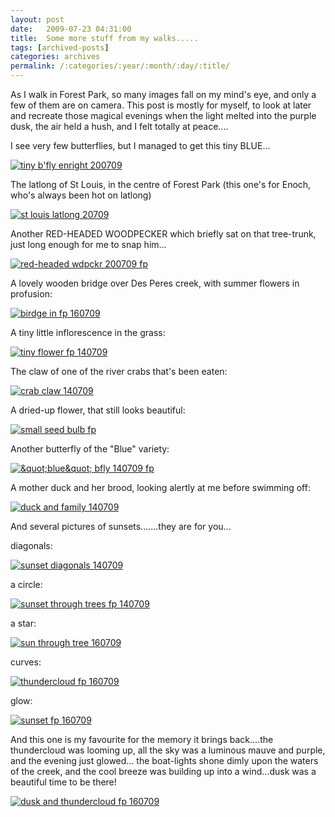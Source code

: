 ```yaml
---
layout: post
date:	2009-07-23 04:31:00
title:  Some more stuff from my walks.....
tags: [archived-posts]
categories: archives
permalink: /:categories/:year/:month/:day/:title/
---
```

As I walk in Forest Park, so many images fall on my mind's eye, and only a few of them are on camera. This post is mostly for myself, to look at later and recreate those magical evenings when the light melted into the purple dusk, the air held a hush, and I felt totally at peace....


I see very few butterflies, but I managed to get this tiny BLUE...

<a href="http://s562.photobucket.com/albums/ss67/pugaippadam/?action=view&current=IMG_3898.jpg" target="_blank"><img src="http://i562.photobucket.com/albums/ss67/pugaippadam/IMG_3898.jpg" border="0" alt="tiny b'fly enright 200709"></a>

<lj-cut text="some random images">


The latlong of St Louis, in the centre of Forest Park (this one's for Enoch, who's always been hot on latlong)

<a href="http://s562.photobucket.com/albums/ss67/pugaippadam/?action=view&current=IMG_3893.jpg" target="_blank"><img src="http://i562.photobucket.com/albums/ss67/pugaippadam/IMG_3893.jpg" border="0" alt="st louis latlong 20709"></a>


Another RED-HEADED WOODPECKER which briefly sat on that tree-trunk, just long enough for me to snap him...

<a href="http://s562.photobucket.com/albums/ss67/pugaippadam/?action=view&current=IMG_3890.jpg" target="_blank"><img src="http://i562.photobucket.com/albums/ss67/pugaippadam/IMG_3890.jpg" border="0" alt="red-headed wdpckr 200709 fp"></a>


A lovely wooden bridge over Des Peres creek, with summer flowers in profusion:

<a href="http://s562.photobucket.com/albums/ss67/pugaippadam/?action=view&current=IMG_3521.jpg" target="_blank"><img src="http://i562.photobucket.com/albums/ss67/pugaippadam/IMG_3521.jpg" border="0" alt="birdge in fp 160709"></a>

A tiny little inflorescence in the grass:

<a href="http://s562.photobucket.com/albums/ss67/pugaippadam/?action=view&current=IMG_3299.jpg" target="_blank"><img src="http://i562.photobucket.com/albums/ss67/pugaippadam/IMG_3299.jpg" border="0" alt="tiny flower fp 140709"></a>

The claw of one of the river crabs that's been eaten:

<a href="http://s562.photobucket.com/albums/ss67/pugaippadam/?action=view&current=IMG_3298.jpg" target="_blank"><img src="http://i562.photobucket.com/albums/ss67/pugaippadam/IMG_3298.jpg" border="0" alt="crab claw 140709"></a>

A dried-up flower, that still looks beautiful:

<a href="http://s562.photobucket.com/albums/ss67/pugaippadam/?action=view&current=IMG_3293.jpg" target="_blank"><img src="http://i562.photobucket.com/albums/ss67/pugaippadam/IMG_3293.jpg" border="0" alt="small seed bulb fp"></a>

Another butterfly of the "Blue" variety:


<a href="http://s562.photobucket.com/albums/ss67/pugaippadam/?action=view&current=IMG_3287.jpg" target="_blank"><img src="http://i562.photobucket.com/albums/ss67/pugaippadam/IMG_3287.jpg" border="0" alt="&amp;quot;blue&amp;quot; bfly 140709 fp"></a>

A mother duck and her brood, looking alertly at me before swimming off:

<a href="http://s562.photobucket.com/albums/ss67/pugaippadam/?action=view&current=IMG_3295.jpg" target="_blank"><img src="http://i562.photobucket.com/albums/ss67/pugaippadam/IMG_3295.jpg" border="0" alt="duck and family 140709"></a>

And several pictures of sunsets...<LJ user="asakiyume">....they are for you...

diagonals:


<a href="http://s562.photobucket.com/albums/ss67/pugaippadam/?action=view&current=IMG_3360.jpg" target="_blank"><img src="http://i562.photobucket.com/albums/ss67/pugaippadam/IMG_3360.jpg" border="0" alt="sunset diagonals 140709"></a>


a circle:



<a href="http://s562.photobucket.com/albums/ss67/pugaippadam/?action=view&current=IMG_3363.jpg" target="_blank"><img src="http://i562.photobucket.com/albums/ss67/pugaippadam/IMG_3363.jpg" border="0" alt="sunset through trees fp 140709"></a>


a star:



<a href="http://s562.photobucket.com/albums/ss67/pugaippadam/?action=view&current=IMG_3481.jpg" target="_blank"><img src="http://i562.photobucket.com/albums/ss67/pugaippadam/IMG_3481.jpg" border="0" alt="sun through tree 160709"></a>

curves:


<a href="http://s562.photobucket.com/albums/ss67/pugaippadam/?action=view&current=IMG_3486.jpg" target="_blank"><img src="http://i562.photobucket.com/albums/ss67/pugaippadam/IMG_3486.jpg" border="0" alt="thundercloud fp 160709"></a>


glow:


<a href="http://s562.photobucket.com/albums/ss67/pugaippadam/?action=view&current=IMG_3519.jpg" target="_blank"><img src="http://i562.photobucket.com/albums/ss67/pugaippadam/IMG_3519.jpg" border="0" alt="sunset fp 160709"></a>

</lj-cut>

And this one is my favourite for the memory it brings back....the thundercloud was looming up, all the sky was a luminous mauve and purple, and the evening just glowed... the boat-lights shone dimly upon the waters of the creek, and the cool breeze was building up into a wind...dusk was a beautiful time to be there!


<a href="http://s562.photobucket.com/albums/ss67/pugaippadam/?action=view&current=IMG_3531.jpg" target="_blank"><img src="http://i562.photobucket.com/albums/ss67/pugaippadam/IMG_3531.jpg" border="0" alt="dusk and thundercloud fp 160709"></a>
